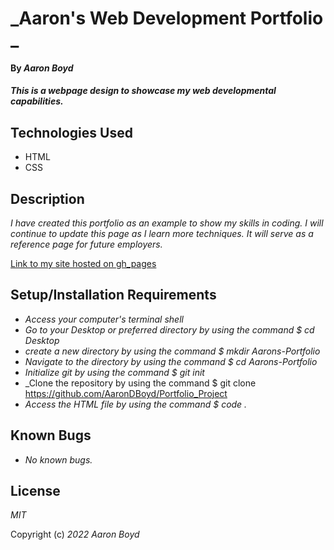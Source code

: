 # _Aaron's Web Development Portfolio _

#### By _**Aaron Boyd**_

#### _This is a webpage design to showcase my web developmental capabilities._

## Technologies Used

* HTML
* CSS

## Description

_I have created this portfolio as an example to show my skills in coding. I will continue to update this page as I learn more techniques. It will serve as a reference page for future employers._

[Link to my site hosted on gh_pages](https://aarondboyd.github.io/Portfolio_Project/)

## Setup/Installation Requirements

* _Access your computer's terminal shell_
* _Go to your Desktop or preferred directory by using the command $ cd Desktop_
* _create a new directory by using the command $ mkdir Aarons-Portfolio_
* _Navigate to the directory by using the command $ cd Aarons-Portfolio_
* _Initialize git by using the command $ git init_
* _Clone the repository by using the command $ git clone https://github.com/AaronDBoyd/Portfolio_Project
* _Access the HTML file by using the command $ code ._

## Known Bugs

* _No known bugs._

## License

_MIT_

Copyright (c) _2022_ _Aaron Boyd_